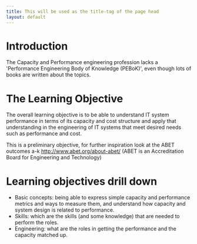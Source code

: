 ```yaml
---
title: This will be used as the title-tag of the page head
layout: default
---
```


# Introduction

The Capacity and Performance engineering profession lacks a 'Performance Engineering Body of Knowledge (PEBoK)', even though lots of books are written about the topics.

# The Learning Objective
The overall learning objective is to be able to understand IT system performance in terms of its capacity and cost structure and apply that understanding in the engineering of IT systems that meet desired needs such as performance and cost. 

This is a preliminary objective, for further inspiration look at the ABET outcomes a-k http://www.abet.org/about-abet/ (ABET is an Accreditation Board for Engineering and Technology)


# Learning objectives drill down
+ Basic concepts: being able to express simple capacity and performance metrics and ways to measure them, and understand how capacity and system design is related to performance. 
+ Skills: which are the skills (and some knowledge) that are needed to perform the roles.
+ Engineering: what are the roles in getting the performance and the capacity matched up.
